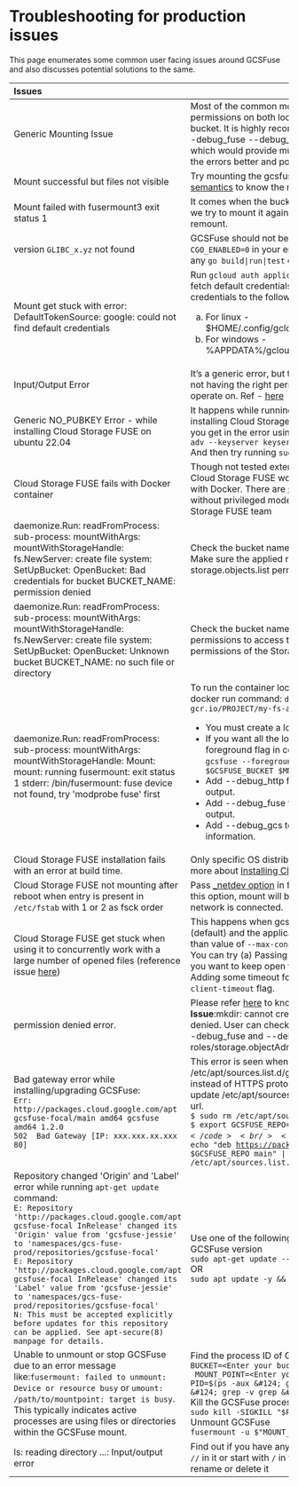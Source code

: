 # Troubleshooting for production issues
This page enumerates some common user facing issues around GCSFuse and also
discusses potential solutions to the same.

| Issues                                                                                                                                                                                                                                                                                                                                                                                                                                                                                                                                                                                                                | Fix                                                                                                                                                                                                                                                                                                                                                                                                                                                                                                                                                                                                                    |
|:----------------------------------------------------------------------------------------------------------------------------------------------------------------------------------------------------------------------------------------------------------------------------------------------------------------------------------------------------------------------------------------------------------------------------------------------------------------------------------------------------------------------------------------------------------------------------------------------------------------------|------------------------------------------------------------------------------------------------------------------------------------------------------------------------------------------------------------------------------------------------------------------------------------------------------------------------------------------------------------------------------------------------------------------------------------------------------------------------------------------------------------------------------------------------------------------------------------------------------------------------|
| Generic Mounting Issue                                                                                                                                                                                                                                                                                                                                                                                                                                                                                                                                                                                                | Most of the common mount point issues are around permissions on both local mount point and the Cloud Storage bucket. It is highly recommended to retry with --foreground --debug_fuse --debug_fs --debug_gcs --debug_http flags which would provide much more detailed logs to understand the errors better and possibly provide a solution.                                                                                                                                                                                                                                                                           |
| Mount successful but files not visible                                                                                                                                                                                                                                                                                                                                                                                                                                                                                                                                                                                | Try mounting the gcsfuse with --implicit-dir flag. Read the [semantics](https://github.com/GoogleCloudPlatform/gcsfuse/blob/master/docs/semantics.md) to know the reasoning.                                                                                                                                                                                                                                                                                                                                                                                                                                           |
| Mount failed with fusermount3 exit status 1                                                                                                                                                                                                                                                                                                                                                                                                                                                                                                                                                                           | It comes when the bucket is already mounted in a folder and we try to mount it again. You need to unmount first and then remount.                                                                                                                                                                                                                                                                                                                                                                                                                                                                                      |
| version `GLIBC_x.yz` not found                                                                                                                                                                                                                                                                                                                                                                                                                                                                                                                                                                                        | GCSFuse should not be linking to glibc. Please either `export CGO_ENABLED=0` in your environment or prefix `CGO_ENABLED=0` to any <code>go build&#124;run&#124;test</code> commands that you're invoking.                                                                                                                                                                                                                                                                                                                                                                                                              |
| Mount get stuck with error: DefaultTokenSource: google: could not find default credentials                                                                                                                                                                                                                                                                                                                                                                                                                                                                                                                            | Run ```gcloud auth application-default login``` command to fetch default credentials to the VM. This will fetch the credentials to the following locations: <ol type="a"><li>For linux - $HOME/.config/gcloud/application_default_credentials.json</li><li>For windows - %APPDATA%/gcloud/applicateion_default_credentials.json </li></ol>                                                                                                                                                                                                                                                                             |
| Input/Output Error                                                                                                                                                                                                                                                                                                                                                                                                                                                                                                                                                                                                    | It’s a generic error, but the most probable culprit is the bucket not having the right permission for Cloud Storage FUSE to operate on. Ref - [here](https://stackoverflow.com/questions/36382704/gcsfuse-input-output-error)                                                                                                                                                                                                                                                                                                                                                                                          |
| Generic NO_PUBKEY Error - while installing Cloud Storage FUSE on ubuntu 22.04                                                                                                                                                                                                                                                                                                                                                                                                                                                                                                                                         | It happens while running - ```sudo apt-get update``` - working on installing Cloud Storage FUSE. You just have to add the pubkey you get in the error using the below command: ```sudo apt-key adv --keyserver keyserver.ubuntu.com --recv-keys <PUBKEY> ``` And then try running ```sudo apt-get update```                                                                                                                                                                                                                                                                                                            |
| Cloud Storage FUSE fails with Docker container                                                                                                                                                                                                                                                                                                                                                                                                                                                                                                                                                                        | Though not tested extensively, the [community](https://stackoverflow.com/questions/65715624/permission-denied-with-gcsfuse-in-unprivileged-ubuntu-based-docker-container) reports that Cloud Storage FUSE works only in privileged mode when used with Docker. There are [solutions](https://cloud.google.com/iam/docs/service-account-overview) which exist and claim to do so without privileged mode, but these are not tested by the Cloud Storage FUSE team                                                                                                                                                       |
| daemonize.Run: readFromProcess: sub-process: mountWithArgs: mountWithStorageHandle: fs.NewServer: create file system: SetUpBucket: OpenBucket: Bad credentials for bucket BUCKET_NAME: permission denied                                                                                                                                                                                                                                                                                                                                                                                                              | Check the bucket name. Make sure it is within your project. Make sure the applied roles on the bucket  contain storage.objects.list permission. You can refer to them [here](https://cloud.google.com/storage/docs/access-control/iam-roles).                                                                                                                                                                                                                                                                                                                                                                          |
| daemonize.Run: readFromProcess: sub-process: mountWithArgs: mountWithStorageHandle: fs.NewServer: create file system: SetUpBucket: OpenBucket: Unknown bucket BUCKET_NAME: no such file or directory                                                                                                                                                                                                                                                                                                                                                                                                                  | Check the bucket name. Make sure the [service account](https://www.google.com/url?q=https://cloud.google.com/iam/docs/service-accounts&sa=D&source=docs&ust=1679992003850814&usg=AOvVaw3nJ6wNQK4FZdgm8gBTS82l) has permissions to access the files. It must at least have the permissions of the Storage Object Viewer role.                                                                                                                                                                                                                                                                                           |
| daemonize.Run: readFromProcess: sub-process: mountWithArgs: mountWithStorageHandle: Mount: mount: running fusermount: exit status 1 stderr: /bin/fusermount: fuse device not found, try 'modprobe fuse' first                                                                                                                                                                                                                                                                                                                                                                                                         | To run the container locally, add the --privilege flag to the docker run command: ```docker run --privileged  gcr.io/PROJECT/my-fs-app ``` <ul><li>You must create a local mount directory</li> <li>If you want all the logs from the mount process use the --foreground flag in combination with the mount command: ```gcsfuse --foreground --debug_gcs --debug_fuse $GCSFUSE_BUCKET $MNT_DIR ``` </li><li> Add --debug_http for HTTP request/response debug output.</li><li>Add --debug_fuse to enable fuse-related debugging output.</li><li>Add --debug_gcs to print GCS request and timing information.</li></ul> |
| Cloud Storage FUSE installation fails with an error at build time.                                                                                                                                                                                                                                                                                                                                                                                                                                                                                                                                                    | Only specific OS distributions are currently supported, learn more about [Installing Cloud Storage FUSE](https://github.com/GoogleCloudPlatform/gcsfuse/blob/master/docs/installing.md).                                                                                                                                                                                                                                                                                                                                                                                                                               |
| Cloud Storage FUSE not mounting after reboot when entry is present in ```/etc/fstab``` with 1 or 2 as fsck order                                                                                                                                                                                                                                                                                                                                                                                                                                                                                                      | Pass [_netdev option](https://github.com/GoogleCloudPlatform/gcsfuse/blob/master/docs/mounting.md#persisting-a-mount) in fstab entry (reference issue [here](https://github.com/GoogleCloudPlatform/gcsfuse/issues/1043)). With this option, mount will be attempted on reboot only when network is connected.                                                                                                                                                                                                                                                                                                         |
| Cloud Storage FUSE get stuck when using it to concurrently work with a large number of opened files (reference issue [here](https://github.com/GoogleCloudPlatform/gcsfuse/issues/1043))                                                                                                                                                                                                                                                                                                                                                                                                                              | This happens when gcsfuse is mounted with http1 client (default) and the application using gcsfuse tries to keep more than value of `--max-conns-per-host` number of files opened. You can try (a) Passing a value higher than the number of files you want to keep open to `--max-conns-per-host` flag. (b) Adding some timeout for http client connections using `--http-client-timeout` flag.                                                                                                                                                                                                                       |
| permission denied error.                                                                                                                                                                                                                                                                                                                                                                                                                                                                                                                                                                                              | Please refer [here](https://cloud.google.com/storage/docs/gcsfuse-mount#authenticate_by_using_a_service_account) to know more about permissions.(e.g.  **Issue**:mkdir: cannot create directory ‘gcs/test’: Permission denied. User can check specific errors by enabling logs with --debug_fuse and --debug_gcs flags. **Solution**: Provide roles/storage.objectAdmin role on the bucket.)  <br/>                                                                                                                                                                                                                    |
| Bad gateway error while installing/upgrading GCSFuse:<br/> `Err: http://packages.cloud.google.com/apt gcsfuse-focal/main amd64 gcsfuse amd64 1.2.0`<br/>`502  Bad Gateway [IP: xxx.xxx.xx.xxx 80]`                                                                                                                                                                                                                                                                                                                                                                                                                    | This error is seen when the url used in /etc/apt/sources.list.d/gcsfuse.list file uses HTTP protocol instead of HTTPS protocol. Run the following commands to update /etc/apt/sources.list.d/gcsfuse.list file with the https:// url.<br/> <code>$ sudo rm /etc/apt/sources.list.d/gcsfuse.list</code> <br/> <code>$ export GCSFUSE_REPO=gcsfuse-$(lsb_release -c -s)</code> <br/> <code>$ echo "deb https://packages.cloud.google.com/apt $GCSFUSE_REPO main" &#124; sudo tee /etc/apt/sources.list.d/gcsfuse.list </code>                                                                                            |
| Repository changed 'Origin' and 'Label' error while running `apt-get update` command:  <br/>`E: Repository 'http://packages.cloud.google.com/apt gcsfuse-focal InRelease' changed its 'Origin' value from 'gcsfuse-jessie' to 'namespaces/gcs-fuse-prod/repositories/gcsfuse-focal'`<br/>`E: Repository 'http://packages.cloud.google.com/apt gcsfuse-focal InRelease' changed its 'Label' value from 'gcsfuse-jessie' to 'namespaces/gcs-fuse-prod/repositories/gcsfuse-focal'`<br/>`N: This must be accepted explicitly before updates for this repository can be applied. See apt-secure(8) manpage for details. ` | Use one of the following commands to upgrade to latest GCSFuse version<br/> `sudo apt-get update --allow-releaseinfo-change `<br/>OR<br/>`sudo apt update -y && sudo apt-get update`                                                                                                                                                                                                                                                                                                                                                                                                                                   |
| Unable to unmount or stop GCSFuse due to an error message like:`fusermount: failed to unmount: Device or resource busy` or `umount: /path/to/mountpoint: target is busy`.</br>This typically indicates active processes are using files or directories within the GCSFuse mount.                                                                                                                                                                                                                                                                                                                                      | Find the process ID of GCSFuse:<br/>`BUCKET=<Enter your bucket name>`</br>` MOUNT_POINT=<Enter your mount point>`</br>`PID=$(ps -aux &#124; grep "gcsfuse.*$BUCKET.*$MOUNT_POINT" &#124; grep -v grep &#124; tr -s ' ' &#124; cut -d' ' -f2)`</br>Kill the GCSFuse process:</br>`sudo kill -SIGKILL "$PID"`</br>Unmount GCSFuse</br>`fusermount -u $"MOUNT_POINT"`                                                                                                                                                                                                                                                     |
|ls: reading directory ...:  Input/output error|Find out if you have any object(s) having name/prefix having `//` in it or start with `/` in the mounted GCS bucket. If yes, move, rename or delete it|
